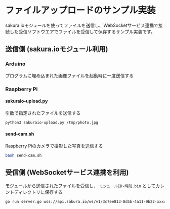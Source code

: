 # ファイルアップロードのサンプル実装

sakura.ioモジュールを使ってファイルを送信し、WebSocketサービス連携で接続した受信ソフトウエアでファイルを受信して保存するサンプル実装です。

## 送信側 (sakura.ioモジュール利用)

### Arduino

プログラムに埋め込まれた画像ファイルを起動時に一度送信する

### Raspberry Pi

#### sakuraio-upload.py

引数で指定されたファイルを送信する

```bash
python3 sakuraio-upload.py /tmp/photo.jpg
```

#### send-cam.sh

Raspberry Piのカメラで撮影した写真を送信する

```bash
bash send-cam.sh
```

## 受信側 (WebSocketサービス連携を利用)

モジュールから送信されたファイルを受信し、 `モジュールID-時刻.bin` としてカレントディレクトリに保存する

```bash
go run server.go wss://api.sakura.io/ws/v1/3c7ee813-8d5b-4a11-9b22-xxxxxxxxxxxx
```

